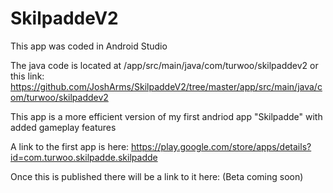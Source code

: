 # SkilpaddeV2
This app was coded in Android Studio

The java code is located at /app/src/main/java/com/turwoo/skilpaddev2
            or this link: https://github.com/JoshArms/SkilpaddeV2/tree/master/app/src/main/java/com/turwoo/skilpaddev2

This app is a more efficient version of my first andriod app "Skilpadde" with added gameplay features

A link to the first app is here: https://play.google.com/store/apps/details?id=com.turwoo.skilpadde.skilpadde

Once this is published there will be a link to it here: (Beta coming soon)
